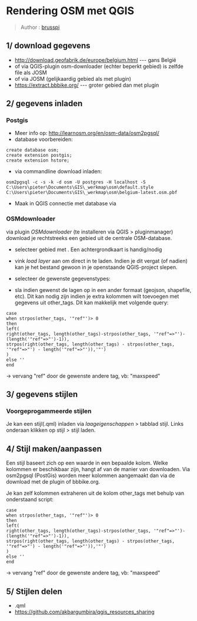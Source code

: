 # Rendering OSM met QGIS

> Author : [brusspi](https://github.com/brusspi)

## 1/ download gegevens

- <http://download.geofabrik.de/europe/belgium.html> --- gans België
- of via QGIS-plugin osm-downloader (echter beperkt gebied) is zelfde file als JOSM
- of via JOSM (gelijkaardig gebied als met plugin)
- <https://extract.bbbike.org/> --- groter gebied dan met plugin

## 2/ gegevens inladen

### Postgis

- Meer info op: <http://learnosm.org/en/osm-data/osm2pgsql/>
- database voorbereiden:

```
create database osm;
create extension postgis;
create extension hstore;
```

- via commandline download inladen:

```
osm2pgsql -c -s -k -d osm -U postgres -H localhost -S C:\Users\pieter\Documents\GIS\_werkmap\osm\default.style C:\Users\pieter\Documents\GIS\_werkmap\osm\belgium-latest.osm.pbf
```

- Maak in QGIS connectie met database via 

### OSMdownloader

via plugin *OSMdownloader* (te installeren via QGIS > pluginmanager) download je rechtstreeks een gebied uit de centrale OSM-database.

- selecteer gebied met .  Een achtergrondkaart is handig/nodig

- vink *load layer* aan om direct in te laden. Indien je dit vergat (of nadien) kan je het bestand gewoon in je openstaande QGIS-project slepen.

- selecteer de gewenste gegevenstypes: 

- sla indien gewenst de lagen op in een ander formaat (geojson, shapefile, etc).  Dit kan nodig zijn indien je extra kolommen wilt toevoegen met gegevens uit other\_tags.  Dit kan makkelijk met volgende query:

```
case
when strpos(other_tags, '"ref"')> 0	
then		
left(		
right(other_tags, length(other_tags)-strpos(other_tags, '"ref"=>"')-(length('"ref"=>"')-1)),
strpos(right(other_tags, length(other_tags) - strpos(other_tags, '"ref"=>"') - length('"ref"=>"')),'"')
)
else ''
end
```

-> vervang &quot;ref&quot; door de gewenste andere tag, vb: &quot;maxspeed&quot;

## 3/ gegevens stijlen

### Voorgeprogammeerde stijlen

Je kan een stijl(.qml) inladen via *laageigenschappen* > tabblad stijl.  Links onderaan klikken op stijl > stijl laden.

## 4/ Stijl maken/aanpassen

Een stijl baseert zich op een waarde in een bepaalde kolom.  Welke kolommen er beschikbaar zijn, hangt af van de manier van downloaden.  Via osm2pgsql (PostGis) worden meer kolommen aangemaakt dan via de download met de plugin of bbbike.org.

Je kan zelf kolommen extraheren uit de kolom other_tags met behulp van onderstaand script:

```
case
when strpos(other_tags, '"ref"')> 0	
then		
left(		
right(other_tags, length(other_tags)-strpos(other_tags, '"ref"=>"')-(length('"ref"=>"')-1)),
strpos(right(other_tags, length(other_tags) - strpos(other_tags, '"ref"=>"') - length('"ref"=>"')),'"')
)
else ''
end
```

-> vervang "ref" door de gewenste andere tag, vb: "maxspeed"

## 5/ Stijlen delen

- .qml
- <https://github.com/akbargumbira/qgis_resources_sharing>

